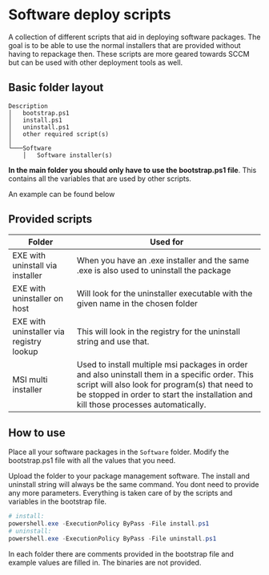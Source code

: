 # Software deploy scripts

A collection of different scripts that aid in deploying software packages. The goal is to be able to use the normal installers that are provided without having to repackage then. These scripts are more geared towards SCCM but can be used with other deployment tools as well.

## Basic folder layout

```
Description
│   bootstrap.ps1
│   install.ps1    
│   uninstall.ps1    
│   other required script(s)    
│
└───Software
    │   Software installer(s)
```

**In the main folder you should only have to use the bootstrap.ps1 file**. This contains all the variables that are used by other scripts.

An example can be found below


## Provided scripts

| Folder                                   	| Used for                                                                                                                                                                                                                                  	|
|------------------------------------------	|-------------------------------------------------------------------------------------------------------------------------------------------------------------------------------------------------------------------------------------------	|
| EXE with uninstall via installer         	| When you have an .exe installer and the same .exe is also used to uninstall the package                                                                                                                                                   	|
| EXE with uninstaller on host             	| Will look for the uninstaller executable with the given name in the chosen folder                                                                                                                                                         	|
| EXE with uninstaller via registry lookup 	| This will look in the registry for the uninstall string and use that.                                                                                                                                                                     	|
| MSI multi installer                      	| Used to install multiple msi packages in order and also uninstall them in a specific order. This script will also look for program(s) that need to be stopped in order to start the installation and kill those processes automatically.  	|

## How to use

Place all your software packages in the `Software` folder. Modify the bootstrap.ps1 file with all the values that you need.

Upload the folder to your package management software. The install and uninstall string will always be the same command. You dont need to provide any more parameters. Everything is taken care of by the scripts and variables in the bootstrap file.

```powershell
# install:   
powershell.exe -ExecutionPolicy ByPass -File install.ps1
# uninstall: 
powershell.exe -ExecutionPolicy ByPass -File uninstall.ps1
```

In each folder there are comments provided in the bootstrap file and example values are filled in. The binaries are not provided.